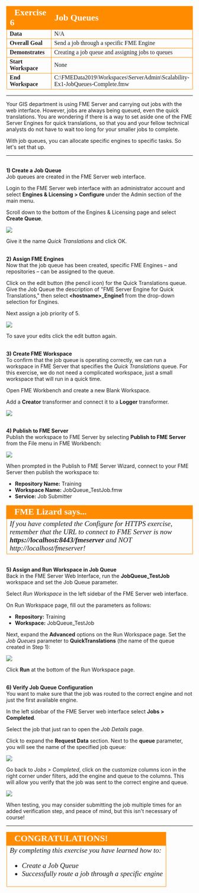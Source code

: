 <!--Exercise Section-->

<table style="border-spacing: 0px;border-collapse: collapse;font-family:serif">
<tr>
<td width=25% style="vertical-align:middle;background-color:darkorange;border: 2px solid darkorange">
<i class="fa fa-cogs fa-lg fa-pull-left fa-fw" style="color:white;padding-right: 12px;vertical-align:text-top"></i>
<span style="color:white;font-size:x-large;font-weight: bold">Exercise 6</span>
</td>
<td style="border: 2px solid darkorange;background-color:darkorange;color:white">
<span style="color:white;font-size:x-large;font-weight: bold">Job Queues</span>
</td>
</tr>

<tr>
<td style="border: 1px solid darkorange; font-weight: bold">Data</td>
<td style="border: 1px solid darkorange">N/A</td>
</tr>

<tr>
<td style="border: 1px solid darkorange; font-weight: bold">Overall Goal</td>
<td style="border: 1px solid darkorange">Send a job through a specific FME Engine</td>
</tr>

<tr>
<td style="border: 1px solid darkorange; font-weight: bold">Demonstrates</td>
<td style="border: 1px solid darkorange">Creating a job queue and assigning jobs to queues</td>
</tr>

<tr>
<td style="border: 1px solid darkorange; font-weight: bold">Start Workspace</td>
<td style="border: 1px solid darkorange">None</td>
</tr>

<tr>
<td style="border: 1px solid darkorange; font-weight: bold">End Workspace</td>
<td style="border: 1px solid darkorange">C:\FMEData2019\Workspaces\ServerAdmin\Scalability-Ex1-JobQueues-Complete.fmw</td>
</tr>

</table>

---

Your GIS department is using FME Server and carrying out jobs with the web interface. However, jobs are always being queued, even the quick translations. You are wondering if there is a way to set aside one of the FME Server Engines for quick translations, so that you and your fellow technical analysts do not have to wait too long for your smaller jobs to complete.

With job queues, you can allocate specific engines to specific tasks. So let's set that up.

---

<br>**1) Create a Job Queue**
<br>Job queues are created in the FME Server web interface.

Login to the FME Server web interface with an administrator account and select **Engines & Licensing &gt; Configure** under the Admin section of the main menu.

Scroll down to the bottom of the Engines & Licensing page and select **Create Queue**.

![](./Images/4.201.Ex1.Create_JobQueue.png)

Give it the name *Quick Translations* and click OK.


<br>**2) Assign FME Engines**
<br>Now that the job queue has been created, specific FME Engines – and repositories – can be assigned to the queue.

Click on the edit button (the pencil icon) for the Quick Translations queue. Give the Job Queue the description of "FME Server Engine for Quick Translations," then select **&#60;hostname&#62;_Engine1** from the drop-down selection for Engines.

Next assign a job priority of 5.

<!-- Need to update this image to show priority 1 not five -->
![](./Images/4.202.Ex1.JobQueue_SelectEngine.png)

To save your edits click the edit button again.


<br>**3) Create FME Workspace**
<br>To confirm that the job queue is operating correctly, we can run a workspace in FME Server that specifies the *Quick Translations* queue. For this exercise, we do not need a complicated workspace, just a small workspace that will run in a quick time.

Open FME Workbench and create a new Blank Workspace.

Add a **Creator** transformer and connect it to a **Logger** transformer.

![](./Images/4.203.Ex1.JobQueue_Workspace.png)


<br>**4) Publish to FME Server**
<br>Publish the workspace to FME Server by selecting **Publish to FME Server** from the File menu in FME Workbench:

![](./Images/4.204.Ex1.PublishToServer.png)

When prompted in the Publish to FME Server Wizard, connect to your FME Server then publish the workspace to:

- **Repository Name:** Training
- **Workspace Name:** JobQueue_TestJob.fmw
- **Service:** Job Submitter

<table style="border-spacing: 0px">
<tr>
<td style="vertical-align:middle;background-color:darkorange;border: 2px solid darkorange">
<i class="fa fa-quote-left fa-lg fa-pull-left fa-fw" style="color:white;padding-right: 12px;vertical-align:text-top"></i>
<span style="color:white;font-size:x-large;font-weight: bold;font-family:serif">FME Lizard says...</span>
</td>
</tr>

<tr>
<td style="border: 1px solid darkorange">
<span style="font-family:serif; font-style:italic; font-size:larger">
If you have completed the Configure for HTTPS exercise, remember that the URL to connect to FME Server is now </span><span style="font-family:serif; font-style:italic; font-weight:bold; font-size:larger">https://localhost:8443/fmeserver</span><span style="font-family:serif; font-style:italic; font-size:larger"> and NOT http://localhost/fmeserver!
</span>
</td>
</tr>
</table>

<br>**5) Assign and Run Workspace in Job Queue**
<br>Back in the FME Server Web Interface, run the **JobQueue_TestJob** workspace and set the Job Queue parameter.

Select *Run Workspace* in the left sidebar of the FME Server web interface.

On Run Workspace page, fill out the parameters as follows:

- **Repository:** Training
- **Workspace:** JobQueue_TestJob

Next, expand the **Advanced** options on the Run Workspace page. Set the *Job Queues* parameter to **QuickTranslations** (the name of the queue created in Step 1):

![](./Images/4.205.Ex1.RunWorkspace_JobQueue.png)

Click **Run** at the bottom of the Run Workspace page.


<br>**6) Verify Job Queue Configuration**
<br>You want to make sure that the job was routed to the correct engine and not just the first available engine.

In the left sidebar of the FME Server web interface select **Jobs &gt; Completed**.

Select the job that just ran to open the *Job Details* page.

Click to expand the **Request Data** section. Next to the **queue** parameter, you will see the name of the specified job queue:

![](./Images/4.206.Ex1.VerifyJobQueue_Success.png)

Go back to *Jobs &gt; Completed*, click on the customize columns icon in the right corner under filters, add the engine and queue to the columns. This will allow you verify that the job was sent to the correct engine and queue.

![](./Images/4.207.Ex1.CompletedJobQueue.png)

When testing, you may consider submitting the job multiple times for an added verification step, and peace of mind, but this isn't necessary of course!

---

<!--Exercise Congratulations Section-->

<table style="border-spacing: 0px">
<tr>
<td style="vertical-align:middle;background-color:darkorange;border: 2px solid darkorange">
<i class="fa fa-thumbs-o-up fa-lg fa-pull-left fa-fw" style="color:white;padding-right: 12px;vertical-align:text-top"></i>
<span style="color:white;font-size:x-large;font-weight: bold;font-family:serif">CONGRATULATIONS!</span>
</td>
</tr>

<tr>
<td style="border: 1px solid darkorange">
<span style="font-family:serif; font-style:italic; font-size:larger">
By completing this exercise you have learned how to:
<br>
<ul><li>Create a Job Queue</li>
<li>Successfully route a job through a specific engine</li>
</ul>
</span>
</td>
</tr>
</table>
